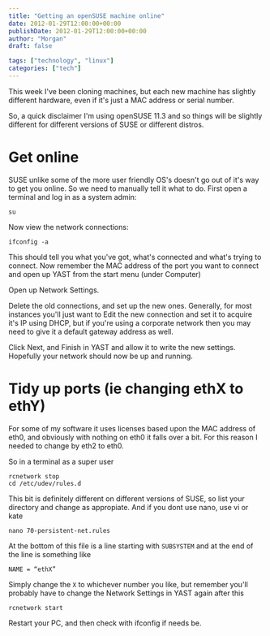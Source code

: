 ```yaml
---
title: "Getting an openSUSE machine online"
date: 2012-01-29T12:00:00+00:00
publishDate: 2012-01-29T12:00:00+00:00
author: "Morgan"
draft: false

tags: ["technology", "linux"]
categories: ["tech"]
---
```


This week I've been cloning machines, but each new machine has slightly different hardware, even if it's just a MAC address or serial number.

So, a quick disclaimer I'm using openSUSE 11.3 and so things will be slightly different for different versions of SUSE or different distros.

# Get online
SUSE unlike some of the more user friendly OS's doesn't go out of it's way to get you online. So we need to manually tell it what to do. First open a terminal and log in as a system admin:
```
su
```

Now view the network connections:
```
ifconfig -a
```

This should tell you what you've got, what's connected and what's trying to connect. Now remember the MAC address of the port you want to connect and open up YAST from the start menu (under Computer)

Open up Network Settings.

Delete the old connections, and set up the new ones. Generally, for most instances you'll just want to Edit the new connection and set it to acquire it's IP using DHCP, but if you're using a corporate network then you may need to give it a default gateway address as well.

Click Next, and Finish in YAST and allow it to write the new settings. Hopefully your network should now be up and running.

# Tidy up ports (ie changing ethX to ethY)
For some of my software it uses licenses based upon the MAC address of eth0, and obviously with nothing on eth0 it falls over a bit. For this reason I needed to change by eth2 to eth0.

So in a terminal as a super user
```
rcnetwork stop
cd /etc/udev/rules.d
```

This bit is definitely different on different versions of SUSE, so list your directory and change as appropiate. And if you dont use nano, use vi or kate
```
nano 70-persistent-net.rules
```

At the bottom of this file is a line starting with `SUBSYSTEM` and at the end of the line is something like
```
NAME = “ethX”
```

Simply change the `X` to whichever number you like, but remember you'll probably have to change the Network Settings in YAST again after this
```
rcnetwork start
```

Restart your PC, and then check with ifconfig if needs be.
